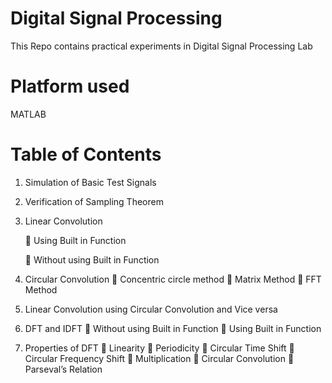 # Digital Signal Processing
This Repo contains practical experiments in Digital Signal Processing Lab

# Platform used
MATLAB

# Table of Contents
1.	Simulation of Basic Test Signals
2.	Verification of Sampling Theorem
3.	Linear Convolution

      Using Built in Function
  	
     	Without using Built in Function
5.	Circular Convolution
     	Concentric circle method
     	Matrix Method
     	FFT Method
6.	Linear Convolution using Circular Convolution and Vice versa
7.	DFT and IDFT
    	Without using Built in Function
    	Using Built in Function
8.	Properties of DFT
    	Linearity
    	Periodicity
    	Circular Time Shift
    	Circular Frequency Shift
    	Multiplication
    	Circular Convolution
    	Parseval’s Relation


